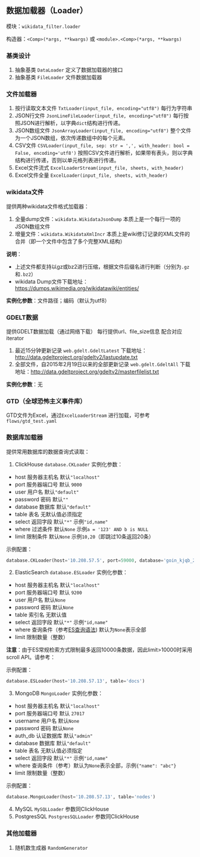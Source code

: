 ## 数据加载器（Loader）

模块：`wikidata_filter.loader`

构造器：`<Comp>(*args, **kwargs)` 或 `<module>.<Comp>(*args, **kwargs)`

### 基类设计
1. 抽象基类 `DataLoader` 定义了数据加载器的接口
2. 抽象基类 `FileLoader` 文件数据加载器

### 文件加载器
1. 按行读取文本文件 `TxtLoader(input_file, encoding="utf8")` 每行为字符串
2. JSON行文件 `JsonLineFileLoader(input_file, encoding="utf8")` 每行按照JSON进行解析，以字典`dict`结构进行传递。
3. JSON数组文件 `JsonArrayLoader(input_file, encoding="utf8")` 整个文件为一个JSON数组，依次传递数组中的每个元素。
4. CSV文件 `CSVLoader(input_file, sep: str = ',', with_header: bool = False, encoding='utf8')` 按照CSV文件进行解析，如果带有表头，则以字典结构进行传递，否则以单元格列表进行传递。
5. Excel文件流式 `ExcelLoaderStream(input_file, sheets, with_header)`
6. Excel文件全量 `ExcelLoader(input_file, sheets, with_header)`


### wikidata文件
提供两种wikidata文件格式加载器：
1. 全量dump文件：`wikidata.WikidataJsonDump` 本质上是一个每行一项的JSON数组文件 
2. 增量文件：`wikidata.WikidataXmlIncr` 本质上是wiki修订记录的XML文件的合并（即一个文件中包含了多个完整XML结构）

**说明**：
- 上述文件都支持以gz或bz2进行压缩，根据文件后缀名进行判断（分别为`.gz`和`.bz2`）
- wikidata Dump文件下载地址：https://dumps.wikimedia.org/wikidatawiki/entities/

**实例化参数**：文件路径；编码（默认为utf8）

### GDELT数据
提供GDELT数据加载（通过网络下载） 每行提供url、file_size信息 配合对应iterator
1. 最近15分钟更新记录 `web.gdelt.GdeltLatest` 下载地址：http://data.gdeltproject.org/gdeltv2/lastupdate.txt
2. 全部文件，自2015年2月19日以来的全部更新记录 `web.gdelt.GdeltAll` 下载地址：http://data.gdeltproject.org/gdeltv2/masterfilelist.txt

**实例化参数**：无

### GTD（全球恐怖主义事件库）
GTD文件为Excel，通过`ExcelLoaderStream` 进行加载，可参考`flows/gtd_test.yaml`


### 数据库加载器
提供常用数据库的数据查询式读取：
1. ClickHouse `database.CKLoader` 实例化参数：
- host 服务器主机名 默认`"localhost"`
- port 服务器端口号 默认 `9000`
- user 用户名 默认`"default"`
- password 密码 默认`""`
- database 数据库 默认`"default"`
- table 表名 无默认值必须指定
- select 返回字段 默认`"*"` 示例`"id,name"`
- where 过滤条件 默认`None` 示例`a = '123' AND b is NULL` 
- limit 限制条件 默认`None` 示例`10,20`（即跳过10条返回20条）

示例配置：
```python
database.CKLoader(host='10.208.57.5', port=59000, database='goin_kjqb_230202_v_3_0', table='entity_share_data_shard', select='mongo_id, name')
```

2. ElasticSearch `database.ESLoader` 实例化参数：
- host 服务器主机名 默认`"localhost"`
- port 服务器端口号 默认 `9200`
- user 用户名 默认`None`
- password 密码 默认`None`
- table 索引名 无默认值
- select 返回字段 默认`"*"` 示例`"id,name"`
- where 查询条件（参考[ES查询语法](http://)) 默认为`None`表示全部
- limit 限制数量（整数）

**注意**：由于ES常规检索方式限制最多返回10000条数据，因此limit>10000时采用scroll API。请参考：

示例配置：
```python
database.ESLoader(host='10.208.57.13', table='docs')
```

3. MongoDB `MongoLoader` 实例化参数：
- host 服务器主机名 默认`"localhost"`
- port 服务器端口号 默认 `27017`
- username 用户名 默认`None`
- password 密码 默认`None`
- auth_db 认证数据库 默认`"admin"`
- database 数据库 默认`"default"`
- table 表名 无默认值必须指定
- select 返回字段 默认`"*"` 示例`"id,name"`
- where 查询条件（参考）默认为`None`表示全部，示例`{"name": "abc"}` 
- limit 限制数量（整数）

示例配置：
```python
database.MongoLoader(host='10.208.57.13', table='nodes')
```

4. MySQL `MySQLLoader` 参数同ClickHouse
5. PostgresSQL `PostgresSQLLoader` 参数同ClickHouse

### 其他加载器

1. 随机数生成器 `RandomGenerator`
